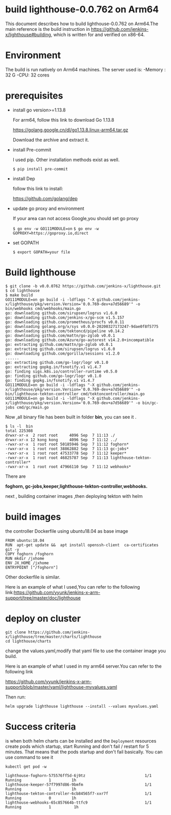 # build lighthouse-0.0.762 on Arm64 

This document describes how to build lighthouse-0.0.762 on Arm64.The main reference is the build instruction in https://github.com/jenkins-x/lighthouse#building, which is written for and verified on x86-64.

# Environment
The build is run natively on Arm64 machines. The server used is:
-Memory : 32 G
-CPU: 32 cores

# prerequisites
* install go  version>=1.13.8

  For arm64, follow this link to download Go 1.13.8 

  https://golang.google.cn/dl/go1.13.8.linux-arm64.tar.gz

  Download the archive and extract it.

* install Pre-commit

  I used pip. Other installation methods exist as well.

  `$ pip install pre-commit`

* install Dep

  follow this link to install:

  https://github.com/golang/dep

* update go proxy and environment

  If your area can not access Google,you should set go proxy

  `$ go env -w GO111MODULE=on`
  `$ go env -w GOPROXY=https://goproxy.io,direct`

* set GOPATH

  `$ export GOPATH=your file`

# Build lighthouse

```shell
$ git clone -b v0.0.0762 https://github.com/jenkins-x/lighthouse.git
$ cd lighthouse
$ make build 
GO111MODULE=on go build -i -ldflags "-X github.com/jenkins-x/lighthouse/pkg/version.Version='0.0.769-dev+a7d56689'" -o bin/webhooks cmd/webhooks/main.go
go: downloading github.com/sirupsen/logrus v1.6.0
go: downloading github.com/jenkins-x/go-scm v1.5.157
go: downloading github.com/prometheus/procfs v0.0.11
go: downloading golang.org/x/sys v0.0.0-20200327173247-9dae0f8f5775
go: downloading github.com/tektoncd/pipeline v0.14.2
go: downloading github.com/mattn/go-zglob v0.0.1
go: downloading github.com/Azure/go-autorest v14.2.0+incompatible
go: extracting github.com/mattn/go-zglob v0.0.1
go: extracting github.com/sirupsen/logrus v1.6.0
go: downloading github.com/gorilla/sessions v1.2.0
......
go: extracting github.com/go-logr/logr v0.1.0
go: extracting gopkg.in/fsnotify.v1 v1.4.7
go: finding sigs.k8s.io/controller-runtime v0.5.0
go: finding github.com/go-logr/logr v0.1.0
go: finding gopkg.in/fsnotify.v1 v1.4.7
GO111MODULE=on go build -i -ldflags "-X github.com/jenkins-x/lighthouse/pkg/version.Version='0.0.769-dev+a7d56689'" -o bin/lighthouse-tekton-controller cmd/tektoncontroller/main.go
GO111MODULE=on go build -i -ldflags "-X github.com/jenkins-x/lighthouse/pkg/version.Version='0.0.769-dev+a7d56689'" -o bin/gc-jobs cmd/gc/main.go
```

Now ,all binary file has been built in folder __bin__, you can see it .

```
$ ls -l  bin
total 225308
drwxr-xr-x  2 root root     4096 Sep  7 11:13 ./
drwxr-xr-x 12 kong kong     4096 Sep  7 11:12 ../
-rwxr-xr-x  1 root root 50185946 Sep  7 11:12 foghorn*
-rwxr-xr-x  1 root root 38862882 Sep  7 11:13 gc-jobs*
-rwxr-xr-x  1 root root 47533778 Sep  7 11:12 keeper*
-rwxr-xr-x  1 root root 46825787 Sep  7 11:13 lighthouse-tekton-controller*
-rwxr-xr-x  1 root root 47966110 Sep  7 11:12 webhooks*
```

There are 

__foghorn, gc-jobs,keeper,lighthouse-tekton-controller,webhooks.__

next , building container images ,then deploying tekton  with helm
# build images 
the controller Dockerfile
using ubuntu18.04 as base image

```
FROM ubuntu:18.04
RUN  apt-get update &&  apt install openssh-client  ca-certificates git -y
COPY foghorn /foghorn
RUN mkdir /jxhome
ENV JX_HOME /jxhome
ENTRYPOINT ["/foghorn"]
```

Other dockerfile is similar.

Here is an example of what I used,You can refer to the following link:https://github.com/yyunk/jenkins-x-arm-support/tree/master/doc/lighthouse

# deploy on cluster

```
git clone https://github.com/jenkins-x/lighthouse/tree/master/charts/lighthouse
cd lighthouse/charts
```

change the values.yaml,modify that yaml file to use the container image you build.

Here is an example of what I used in my arm64 server.You can refer to the following link

https://github.com/yyunk/jenkins-x-arm-support/blob/master/yaml/lighthouse-myvalues.yaml

Then run:

`helm upgrade lighthouse lighthouse --install --values myvalues.yaml`

# Success criteria
is when both helm charts can be installed and the `Deployment` resources create pods which startup, start Running and don't fail / restart for 5 minutes. That means that the pods startup and don't fail basically.
You can use command to see it 

`kubectl get pod -w`

```
lighthouse-foghorn-575576ff5d-6j9tz                          1/1     Running            1         1h
lighthouse-keeper-57f7997d86-9bmfm                           1/1     Running            1         1h
lighthouse-tekton-controller-6cb84565f7-xxr7f                1/1     Running            0         1h
lighthouse-webhooks-65c857664b-ttfc9                         1/1     Running            1          1h
```

